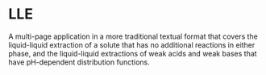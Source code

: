 # LLE
 
A multi-page application in a more traditional textual format that covers the liquid-liquid extraction of a solute that has no additional reactions in either phase, and the liquid-liquid extractions of weak acids and weak bases that have pH-dependent distribution functions.  

